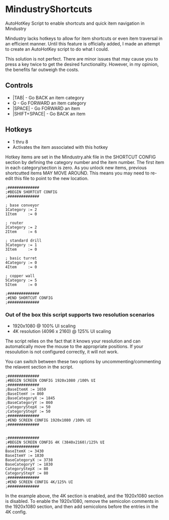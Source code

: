 # MindustryShortcuts
AutoHotKey Script to enable shortcuts and quick item navigation in Mindustry


Mindustry lacks hotkeys to allow for item shortcuts or even item traversal in an efficient manner.   Until this feature is officially added, I made an attempt to create an AutoHotKey script to do what I could.

This solution is not perfect.  There are minor issues that may cause you to press a key twice to get the desired functionality.  However, in my opinion, the benefits far outweigh the costs.   


## Controls
* |TAB|    -  Go BACK an item category
* Q        -  Go FORWARD an item category
* |SPACE|  -  Go FORWARD an item
* |SHIFT+SPACE|  - Go BACK an item

## Hotkeys
* 1 thru 8
* Activates the item associated with this hotkey

Hotkey items are set in the Mindustry.ahk file in the SHORTCUT CONFIG section by defining the category number and the item number.   The first item in each category/section is zero.   As you unlock new items, previous shortcutted items MAY MOVE AROUND.   This means you may need to re-edit this file to point to the new location.

```
;##############
;#BEGIN SHORTCUT CONFIG
;##############

; base conveyor
1Category := 2
1Item     := 0

; router
2Category := 2
2Item     := 6

; standard drill
3Category := 1
3Item     := 0

; basic turret
4Category := 0
4Item     := 0

; copper wall
5Category := 5
5Item     := 0

;##############
;#END SHORTCUT CONFIG
;############## 
```

### Out of the box this script supports two resolution scenarios
* 1920x1080 @ 100% UI scaling
* 4K resolution (4096 x 2160) @ 125% UI scaling

The script relies on the fact that it knows your resolution and can automatically move the mouse to the appropriate positions.   If your resoulution is not configured correctly, it will not work.

You can switch between these two options by uncommenting/commenting the relavent section in the script.

```
;##############
;#BEGIN SCREEN CONFIG 1920x1080 /100% UI
;##############
;BaseItemX := 1650
;BaseItemY := 860
;BaseCategoryX := 1845
;BaseCategoryY := 860
;CategoryStepX := 50
;CategoryStepY := 50
;##############
;#END SCREEN CONFIG 1920x1080 /100% UI
;############## 
 

;##############
;#BEGIN SCREEN CONFIG 4K (3840x2160)/125% UI
;##############
BaseItemX := 3430
BaseItemY := 1830
BaseCategoryX := 3738  
BaseCategoryY := 1830
CategoryStepX := 80
CategoryStepY := 80
;##############
;#END SCREEN CONFIG 4K/125% UI
;############## 
```

In the example above, the 4K section is enabled, and the 1920x1080 section is disabled.    To enable the 1920x1080, remove the semicolon comments in the 1920x1080 section, and then add semicolons before the entries in the 4K config.


